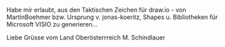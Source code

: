 Habe mir erlaubt, aus den Taktischen Zeichen für draw.io - von MartinBoehmer bzw. Ursprung v. jonas-koeritz, Shapes u. Bibliotheken für Microsoft VISIO zu generieren...

Liebe Grüsse vom Land Oberösterrreich
M. Schindlauer
